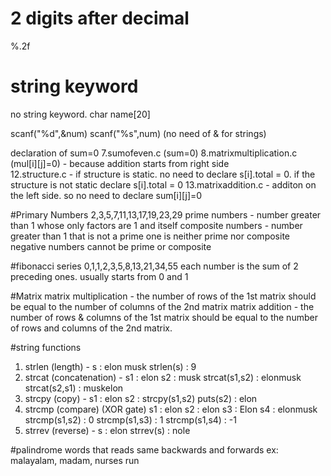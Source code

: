 # 2 digits after decimal
%.2f 
# string keyword
no string keyword.         char name[20]

scanf("%d",&num)       scanf("%s",num)  (no need of & for strings)

declaration of sum=0
7.sumofeven.c (sum=0) 8.matrixmultiplication.c (mul[i][j]=0)   -   because addition starts from right side   
12.structure.c -  if structure is static. no need to declare s[i].total = 0. if the structure is not static declare s[i].total = 0
13.matrixaddition.c - additon on the left side. so no need to declare sum[i][j]=0

#Primary Numbers
2,3,5,7,11,13,17,19,23,29
prime numbers - number greater than 1 whose only factors are 1 and itself
composite numbers - number greater than 1 that is not a prime
one is neither prime nor composite 
negative numbers cannot be prime or composite

#fibonacci series
0,1,1,2,3,5,8,13,21,34,55
each number is the sum of 2 preceding ones. usually starts from 0 and 1

#Matrix
matrix multiplication - the number of rows of the 1st matrix should be equal to the number of columns of the 2nd matrix
matrix addition - the number of rows & columns of the 1st matrix should be equal to the number of rows and columns of the 2nd matrix.

#string functions
1. strlen (length) -            s : elon musk                               strlen(s) : 9
2. strcat (concatenation) -     s1 : elon      s2 : musk             strcat(s1,s2) : elonmusk       strcat(s2,s1) : muskelon 
3. strcpy (copy) -              s1 : elon      s2 :                           strcpy(s1,s2)      puts(s2) : elon
4. strcmp (compare) (XOR gate)  s1 : elon      s2 : elon      s3 : Elon    s4 : elonmusk   
                                strcmp(s1,s2) : 0       strcmp(s1,s3) : 1               strcmp(s1,s4) : -1
5. strrev (reverse) -           s : elon                                      strrev(s) : nole

#palindrome 
words that reads same backwards and forwards ex: malayalam, madam, nurses run